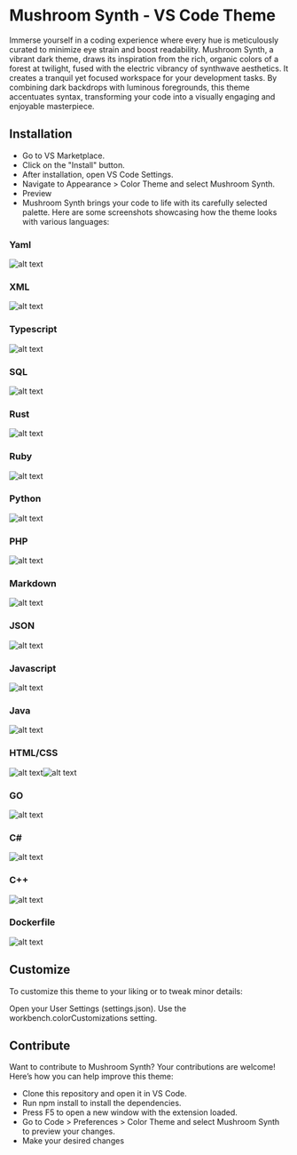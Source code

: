 # Mushroom Synth - VS Code Theme

Immerse yourself in a coding experience where every hue is meticulously curated to minimize eye strain and boost readability. Mushroom Synth, a vibrant dark theme, draws its inspiration from the rich, organic colors of a forest at twilight, fused with the electric vibrancy of synthwave aesthetics. It creates a tranquil yet focused workspace for your development tasks. By combining dark backdrops with luminous foregrounds, this theme accentuates syntax, transforming your code into a visually engaging and enjoyable masterpiece.

## Installation

- Go to VS Marketplace.
- Click on the "Install" button.
- After installation, open VS Code Settings.
- Navigate to Appearance > Color Theme and select Mushroom Synth.
- Preview
- Mushroom Synth brings your code to life with its carefully selected palette. Here are some screenshots showcasing how the theme looks with various languages:

### Yaml

![alt text](images/yml.png)

### XML

![alt text](images/xml.png)

### Typescript

![alt text](images/ts.png)

### SQL

![alt text](images/sql.png)

### Rust

![alt text](images/rs.png)

### Ruby

![alt text](images/rb.png)

### Python

![alt text](images/py.png)

### PHP

![alt text](images/php.png)

### Markdown

![alt text](images/md.png)

### JSON

![alt text](images/json.png)

### Javascript

![alt text](images/js.png)

### Java

![alt text](images/java.png)

### HTML/CSS

![alt text](images/html.png)![alt text](images/css.png)

### GO

![alt text](images/go.png)

### C#

![alt text](images/cs.png)

### C++

![alt text](images/cpp.png)

### Dockerfile

![alt text](images/dockerfile.png)

## Customize

To customize this theme to your liking or to tweak minor details:

Open your User Settings (settings.json).
Use the workbench.colorCustomizations setting.

## Contribute

Want to contribute to Mushroom Synth? Your contributions are welcome! Here’s how you can help improve this theme:

- Clone this repository and open it in VS Code.
- Run npm install to install the dependencies.
- Press F5 to open a new window with the extension loaded.
- Go to Code > Preferences > Color Theme and select Mushroom Synth to preview your changes.
- Make your desired changes
